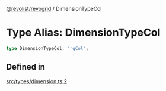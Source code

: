 [@revolist/revogrid](README.md) / DimensionTypeCol

# Type Alias: DimensionTypeCol

```ts
type DimensionTypeCol: "rgCol";
```

## Defined in

[src/types/dimension.ts:2](https://github.com/revolist/revogrid/blob/1ac09c9216d3d9dcf169b93db55034b60bfdcc8e/src/types/dimension.ts#L2)
